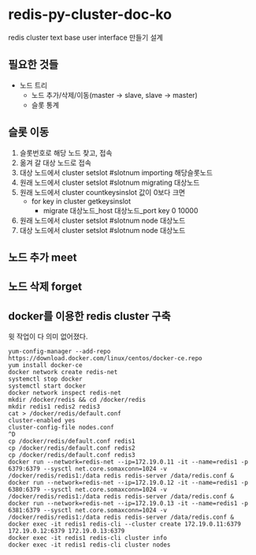 # redis-py-cluster-doc-ko
redis cluster text base user interface 만들기 설계

## 필요한 것들
* 노드 트리
  * 노드 추가/삭제/이동(master -> slave, slave -> master)
  * 슬롯 통계

## 슬롯 이동
1. 슬롯번호로 해당 노드 찾고, 접속
1. 옮겨 갈 대상 노드로 접속
1. 대상 노드에서 cluster setslot #slotnum importing 해당슬롯노드
1. 원래 노드에서 cluster setslot #slotnum migrating 대상노드
1. 원래 노드에서 cluster countkeysinslot 값이 0보다 크면
    * for key in cluster getkeysinslot
      * migrate 대상노드_host 대상노드_port key 0 10000
1. 원래 노드에서 cluster setslot #slotnum node 대상노드
1. 대상 노드에서 cluster setslot #slotnum node 대상노드
  

## 노드 추가 meet

## 노드 삭제 forget

## docker를 이용한 redis cluster 구축

윗 작업이 다 의미 없어졌다.

```
yum-config-manager --add-repo https://download.docker.com/linux/centos/docker-ce.repo
yum install docker-ce
docker network create redis-net
systemctl stop docker
systemctl start docker
docker network inspect redis-net
mkdir /docker/redis && cd /docker/redis
mkdir redis1 redis2 redis3
cat > /docker/redis/default.conf
cluster-enabled yes
cluster-config-file nodes.conf
^D
cp /docker/redis/default.conf redis1
cp /docker/redis/default.conf redis2
cp /docker/redis/default.conf redis3
docker run --network=redis-net --ip=172.19.0.11 -it --name=redis1 -p 6379:6379 --sysctl net.core.somaxconn=1024 -v /docker/redis/redis1:/data redis redis-server /data/redis.conf &
docker run --network=redis-net --ip=172.19.0.12 -it --name=redis1 -p 6380:6379 --sysctl net.core.somaxconn=1024 -v /docker/redis/redis1:/data redis redis-server /data/redis.conf &
docker run --network=redis-net --ip=172.19.0.13 -it --name=redis1 -p 6381:6379 --sysctl net.core.somaxconn=1024 -v /docker/redis/redis1:/data redis redis-server /data/redis.conf &
docker exec -it redis1 redis-cli --cluster create 172.19.0.11:6379 172.19.0.12:6379 172.19.0.13:6379
docker exec -it redis1 redis-cli cluster info
docker exec -it redis1 redis-cli cluster nodes
```
